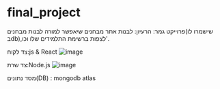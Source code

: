# final_project
פרוייקט גמר:
הרעיון: לבנות אתר מבחנים שיאפשר למורה לבנות מבחנים(שישמרו לו בdb),לצפות ברשימת התלמידים שלו וכו'.

צד לקוח:js & React ![image](https://user-images.githubusercontent.com/57942180/184523682-620bef6d-8546-46ab-b8b1-dde6a708a1c5.png)        



צד שרת:Node.js ![image](https://user-images.githubusercontent.com/57942180/184523708-250cf16f-58fa-41fc-ad3c-31ca5e4081d8.png)
               

מסד נתונים(DB) : mongodb atlas                 

